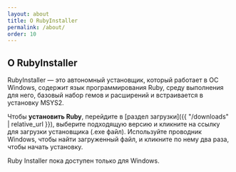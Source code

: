 ```yaml
---
layout: about
title: О RubyInstaller
permalink: /about/
order: 10
---
```

## О RubyInstaller

RubyInstaller — это автономный установщик, который работает в ОС Windows, содержит язык программирования Ruby,
среду выполнения для него, базовый набор гемов и расширений и встраивается в установку MSYS2.

Чтобы **установить Ruby**, перейдите в [раздел загрузки]({{ "/downloads" | relative_url }}), выберите подходящую версию
и кликните на ссылку для загрузки установщика (.exe файл). Используйте проводник Windows, чтобы найти загруженный
файл, и кликните по нему два раза, чтобы начать установку.

Ruby Installer пока доступен только для Windows.